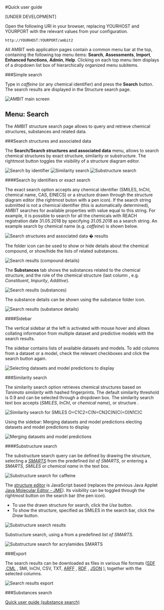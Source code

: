 #Quick user guide

[UNDER DEVELOPMENT]

Open the following URI in your browser, replacing YOURHOST and YOURPORT with the relevant values from your configuration.

````
http://YOURHOST:YOURPORT/ambit2
````

All AMBIT web application pages contain a common menu bar at the top, containing the following top menu items:  **Search**, **Assessments**, **Import**, **Enhanced functions**, **Admin**, **Help**. Clicking on each top menu item displays of a dropdown list box of hierarchically organized menu subitems.

###Simple search

Type in *caffeine* (or any chemical identifier) and press the **Search** button. The search results are displayed in the Structure search page.

![AMBIT main screen](images/screenshots/main.png "AMBIT main screen")

## Menu: Search

The AMBIT structure search page allows to query and retrieve chemical structures, substances and related data.

###Search structures and associated data

The **Search/Search structures and associated data** menu, allows to search chemical structures by exact structure, similarity or substructure. The rightmost button toggles the visibility of a structure diagram editor.

![Search by identifier](images/screenshots/search_bar.png "Search by identifier")
![Similarity search](images/screenshots/search_bar_similarity.png "Similarity search")
![Substructure search](images/screenshots/search_bar_substructure.png "Substructure search")

####Search by identifiers or exact search  

The exact search option accepts any chemical identifier (SMILES, InChI, chemical name, CAS, EINECS) or a structure drawn through the structure diagram editor (the rightmost buton with a pen icon). If the search string submitted is not a chemical identifier (this is automatically determined), AMBIT searches for available properties with value equal to this string. For example, it is possible to search for all the chemicals with REACH registration date 31.05.2018 by specifying *31.05.2018* as a search string. An example search by chemical name (e.g. *caffeine*) is shown below.

![Search structures and associated data � results](images/screenshots/search_structures_1.png "Search structures and associated data � results")

The folder icon can be used to show or hide details about the chemical compound, or show/hide the lists of related substances.

![Search results (compound details)](images/screenshots/search_structures_2.png "Search results (compound details)")

The **Substances** tab shows the substances related to the chemical structure, and the role of the chemical structure (last column , e.g. *Constituent*, *Impurity*, *Additive*).

![Search results (substances)](images/screenshots/search_structures_3.png "Search results (substances)")

The substance details can be shown using the substance folder icon.

![Search results (substance details)](images/screenshots/search_structures_4.png "Search results (substance details)") 

####Sidebar

The vertical sidebar at the left is activated with mouse hover and allows collating information from multiple dataset and predictive models with the search results. 

The sidebar contains lists of available datasets and models. To add columns from a dataset or a model, check the relevant checkboxes and click the search button again.

![Selecting datasets and model predictions to display](images/screenshots/search_structures_5.png "Selecting datasets and model predictions to display")

###Similarity search 

The similarity search option retrieves chemical structures based on *Tanimoto similarity* with hashed fingerprints. The default similarity threshold is 0.9 and can be selected through a dropdown box. The similarity search text box accepts (*SMILES*, *InChI*, or *chemical name*), or structure .

![Similarity search for  SMILES O=C1C2=C(N=CN2C)N(C(=O)N1C)C](images/screenshots/search_similarity_1.png "Similarity search for  SMILES O=C1C2=C(N=CN2C)N(C(=O)N1C)C")

Using the sidebar: Merging datasets and model predictions electing datasets and model predictions to display

![Merging datasets and model predictions](images/screenshots/search_similarity_2.png "Merging datasets and model predictions")

####Substructure search 

The substructure search query can be defined by drawing the structure, selecting a [*SMARTS*](http://www.daylight.com/dayhtml/doc/theory/theory.smarts.html) from the predefined *list of SMARTS*, or entering a *SMARTS*, *SMILES* or *chemical name* in the text box.

![Substructure search for caffeine](images/screenshots/search_substructure_1.png "Substructure search for caffeine")

The [structure editor](http://ggasoftware.com/opensource/ketcher) is JavaScript based (replaces the previous Java Applet [Java Molecular Editor - JME](http://www.molinspiration.com/jme/)). Its visibility can be toggled through the rightmost button on the search bar (the pen icon). 

-	To use the drawn structure for search, click the *Use* button.
-	To show the structure, specified as SMILES in the search bar, click the *Draw* button.

![Substructure search results](images/screenshots/search_substructure_4.png "Substructure search results") 

Substructure search, using a from a predefined *list of SMARTS*.

![Substructure search for acrylamides SMARTS](images/screenshots/search_substructure_2.png "Substructure search for acrylamides SMARTS")

###Export

The search results can be downloaded as files in various file formats ([SDF](http://en.wikipedia.org/wiki/Chemical_table_file#SDF) ,[CML](http://en.wikipedia.org/wiki/Chemical_Markup_Language) , SMI, InChI, CSV, TXT, [ARFF](http://en.wikipedia.org/wiki/Weka_(machine_learning)#ARFF_file) , [RDF](http://www.w3.org/RDF/) , [JSON](http://en.wikipedia.org/wiki/JSON) ), together with the selected columns.

![Search results export](images/screenshots/search_export.png "Search results export")

###Substances search

[Quick user guide (substance search)](enanomapper_usage_substance.html)	 
 